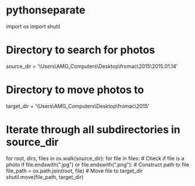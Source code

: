 # pythonseparate

import os
import shutil


# Directory to search for photos
source_dir = '\Users\AMG_Computers\Desktop\fromac\2015\2015.01.14'

# Directory to move photos to
target_dir = '\Users\AMG_Computers\Desktop\fromac\2015'

# Iterate through all subdirectories in source_dir
for root, dirs, files in os.walk(source_dir):
    for file in files:
        # Check if file is a photo
        if file.endswith(".jpg") or file.endswith(".png"):
            # Construct path to file
            file_path = os.path.join(root, file)
            # Move file to target_dir
            shutil.move(file_path, target_dir)
